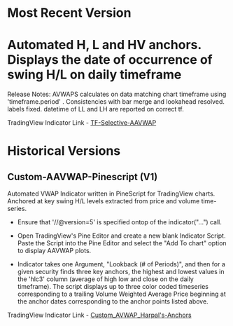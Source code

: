 # Most Recent Version
# Automated H, L and HV anchors. Displays the date of occurrence of swing H/L on daily timeframe

Release Notes: AVWAPS calculates on data matching chart timeframe using 'timeframe.period' . Consistencies with bar merge and lookahead resolved. labels fixed. datetime of LL and LH are reported on correct tf.

TradingView Indicator Link - [TF-Selective-AAVWAP](https://www.tradingview.com/script/iDFvwKve-TF-Selective-AAVWAP/)

# Historical Versions
## Custom-AAVWAP-Pinescript (V1)
Automated VWAP Indicator written in PineScript for TradingView charts. Anchored at key swing H/L levels extracted from price and volume time-series.

- Ensure that '//@version=5' is specified ontop of the indicator("...") call.

- Open TradingView's Pine Editor and create a new blank Indicator Script. Paste the Script into the Pine Editor and select the "Add To chart" option to display AAVWAP plots.

- Indicator takes one Argument, "Lookback (# of Periods)", and then for a given security finds three key anchors, the highest and lowest values in the 'hlc3' column (average of high low and close on the daily timeframe). The script displays up to three color coded timeseries corresponding to a trailing Volume Weighted Average Price beginning at the anchor dates corresponding to the anchor points listed above.

TradingView Indicator Link - [Custom_AVWAP_Harpal's-Anchors](https://www.tradingview.com/script/WQlZvYUJ-Custom-AVWAP-Harpal-s-Anchors/)

